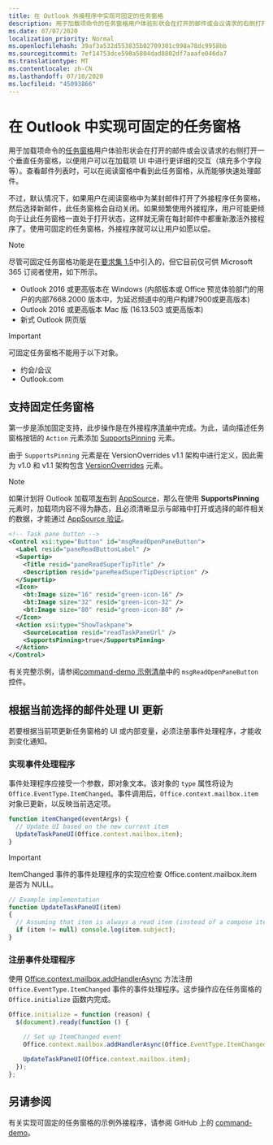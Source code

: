 ```yaml
---
title: 在 Outlook 外接程序中实现可固定的任务窗格
description: 用于加载项命令的任务窗格用户体验形状会在打开的邮件或会议请求的右侧打开一个垂直任务窗格，以便用户可以在加载项 UI 中进行更详细的交互。
ms.date: 07/07/2020
localization_priority: Normal
ms.openlocfilehash: 39af3a532d553835b02709301c998a78dc9958bb
ms.sourcegitcommit: 7ef14753dce598a5804dad8802df7aaafe046da7
ms.translationtype: MT
ms.contentlocale: zh-CN
ms.lasthandoff: 07/10/2020
ms.locfileid: "45093866"
---
```

# <a name="implement-a-pinnable-task-pane-in-outlook"></a>在 Outlook 中实现可固定的任务窗格

用于加载项命令的[任务窗格](add-in-commands-for-outlook.md#launching-a-task-pane)用户体验形状会在打开的邮件或会议请求的右侧打开一个垂直任务窗格，以便用户可以在加载项 UI 中进行更详细的交互（填充多个字段等）。查看邮件列表时，可以在阅读窗格中看到此任务窗格，从而能够快速处理邮件。

不过，默认情况下，如果用户在阅读窗格中为某封邮件打开了外接程序任务窗格，然后选择新邮件，此任务窗格会自动关闭。如果频繁使用外接程序，用户可能更倾向于让此任务窗格一直处于打开状态，这样就无需在每封邮件中都重新激活外接程序了。使用可固定的任务窗格，外接程序就可以让用户如愿以偿。

> [!NOTE]
> 尽管可固定任务窗格功能是在[要求集 1.5](../reference/objectmodel/requirement-set-1.5/outlook-requirement-set-1.5.md)中引入的，但它目前仅可供 Microsoft 365 订阅者使用，如下所示。
> - Outlook 2016 或更高版本在 Windows (内部版本或 Office 预览体验部门的用户的内部7668.2000 版本中，为延迟频道中的用户构建7900或更高版本) 
> - Outlook 2016 或更高版本 Mac 版 (16.13.503 或更高版本) 
> - 新式 Outlook 网页版

> [!IMPORTANT]
> 可固定任务窗格不能用于以下对象。
> - 约会/会议
> - Outlook.com

## <a name="support-task-pane-pinning"></a>支持固定任务窗格

第一步是添加固定支持，此步操作是在外接程序[清单](manifests.md)中完成。为此，请向描述任务窗格按钮的 `Action` 元素添加 [ SupportsPinning](../reference/manifest/action.md#supportspinning) 元素。

由于 `SupportsPinning` 元素是在 VersionOverrides v1.1 架构中进行定义，因此需为 v1.0 和 v1.1 架构包含 [VersionOverrides](../reference/manifest/versionoverrides.md) 元素。

> [!NOTE]
> 如果计划将 Outlook 加载项[发布](../publish/publish.md)到 [AppSource](https://appsource.microsoft.com)，那么在使用 **SupportsPinning** 元素时，加载项内容不得为静态，且必须清晰显示与邮箱中打开或选择的邮件相关的数据，才能通过 [AppSource 验证](/legal/marketplace/certification-policies)。

```xml
<!-- Task pane button -->
<Control xsi:type="Button" id="msgReadOpenPaneButton">
  <Label resid="paneReadButtonLabel" />
  <Supertip>
    <Title resid="paneReadSuperTipTitle" />
    <Description resid="paneReadSuperTipDescription" />
  </Supertip>
  <Icon>
    <bt:Image size="16" resid="green-icon-16" />
    <bt:Image size="32" resid="green-icon-32" />
    <bt:Image size="80" resid="green-icon-80" />
  </Icon>
  <Action xsi:type="ShowTaskpane">
    <SourceLocation resid="readTaskPaneUrl" />
    <SupportsPinning>true</SupportsPinning>
  </Action>
</Control>
```

有关完整示例，请参阅[command-demo 示例清单](https://github.com/OfficeDev/outlook-add-in-command-demo/blob/master/command-demo-manifest.xml)中的 `msgReadOpenPaneButton` 控件。

## <a name="handling-ui-updates-based-on-currently-selected-message"></a>根据当前选择的邮件处理 UI 更新

若要根据当前项更新任务窗格的 UI 或内部变量，必须注册事件处理程序，才能收到变化通知。

### <a name="implement-the-event-handler"></a>实现事件处理程序

事件处理程序应接受一个参数，即对象文本。该对象的 `type` 属性将设为 `Office.EventType.ItemChanged`。事件调用后，`Office.context.mailbox.item` 对象已更新，以反映当前选定项。

```js
function itemChanged(eventArgs) {
  // Update UI based on the new current item
  UpdateTaskPaneUI(Office.context.mailbox.item);
}
```

> [!IMPORTANT]
> ItemChanged 事件的事件处理程序的实现应检查 Office.content.mailbox.item 是否为 NULL。
>
> ```js
> // Example implementation
> function UpdateTaskPaneUI(item)
> {
>   // Assuming that item is always a read item (instead of a compose item).
>   if (item != null) console.log(item.subject);
> }
> ```

### <a name="register-the-event-handler"></a>注册事件处理程序

使用 [Office.context.mailbox.addHandlerAsync](../reference/objectmodel/preview-requirement-set/office.context.mailbox.md#methods) 方法注册 `Office.EventType.ItemChanged` 事件的事件处理程序。这步操作应在任务窗格的 `Office.initialize` 函数内完成。

```js
Office.initialize = function (reason) {
  $(document).ready(function () {

    // Set up ItemChanged event
    Office.context.mailbox.addHandlerAsync(Office.EventType.ItemChanged, itemChanged);

    UpdateTaskPaneUI(Office.context.mailbox.item);
  });
};
```

## <a name="see-also"></a>另请参阅

有关实现可固定的任务窗格的示例外接程序，请参阅 GitHub 上的 [command-demo](https://github.com/OfficeDev/outlook-add-in-command-demo)。
